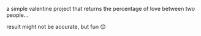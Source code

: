 a simple valentine project that returns the percentage of love between two people...

result might not be accurate, but fun 😊
